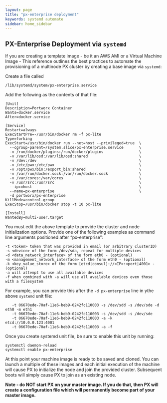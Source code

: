 ```yaml
---
layout: page
title: "px-enterprise deployment"
keywords: systemd automate
sidebar: home_sidebar
---
```


## PX-Enterprise Deployment via `systemd`  

If you are creating a template image - be it an AWS AMI or a Virtual Machine Image - This reference outlines the best practices to automate the provisioning of a multinode PX cluster by creating a base image via `systemd`:

Create a file called

```
/lib/systemd/system/px-enterprise.service
```

Add the following as the contents of that file:

```
[Unit]
Description=Portworx Container
Wants=docker.service
After=docker.service

[Service]
Restart=always
ExecStartPre=-/usr/bin/docker rm -f px-lite
Type=forking
ExecStart=/usr/bin/docker run --net=host --privileged=true  \
  --cgroup-parent=/system.slice/px-enterprise.service       \
  -v /run/docker/plugins:/run/docker/plugins                \
  -v /var/lib/osd:/var/lib/osd:shared                       \
  -v /dev:/dev                                              \
  -v /etc/pwx:/etc/pwx                                      \
  -v /opt/pwx/bin:/export_bin:shared                        \
  -v /var/run/docker.sock:/var/run/docker.sock              \
  -v /var/cores:/var/cores                                  \
  -v /usr/src:/usr/src                                      \
  --ipc=host                                                \
  --name=px-enterprise                                      \
  -d portworx/px-enterprise
KillMode=control-group
ExecStop=/usr/bin/docker stop -t 10 px-lite

[Install]
WantedBy=multi-user.target
```

You must edit the above template to provide the cluster and node initialization options.  Provide one of the following examples as command line arguments positioned after “px-enterprise”:

```
-t <token> token that was provided in email (or arbitrary clusterID)
-s <device> of the form /dev/sda, repeat for multiple devices
-d <data_network_interface> of the form eth0 - (optional)
-m <management_network_interface> of the form eth0 - (optional)
-k <key_value_store> of the form [etcd|consul]://<IP>:<port|4001> - (optional)
-a will attempt to use all available devices
-f when combined with -a will use all available devices even those with a filesystem
```

For example, you can provide this after the `-d px-enterprise` line in ythe above `systemd` unit file:

```
   -t 06670ede-70af-11e6-beb9-0242fc110003 -s /dev/sdd -s /dev/sde -d eth0 -m eth1
   -t 06670ede-70af-11e6-beb9-0242fc110003 -s /dev/sdd -s /dev/sde
   -t 06670ede-70af-11e6-beb9-0242fc110003 -a -k etcd://10.0.0.123:4001 
   -t 06670ede-70af-11e6-beb9-0242fc110003 -a -f
```

Once you create systemd unit file, be sure to enable this unit by running:

```
systemctl daemon-reload
systemctl enable px-enterprise
```

At this point your machine image is ready to be saved and cloned.  You can launch a multiple of these images and each initial execution of the machine will cause PX to initialize the node and join the provided cluster.  Subsequent boots will simply cause PX to join as an existing node.

**Note - do NOT start PX on your master image.  If you do that, then PX will create a configuration file which will permanently become part of your master image.**

